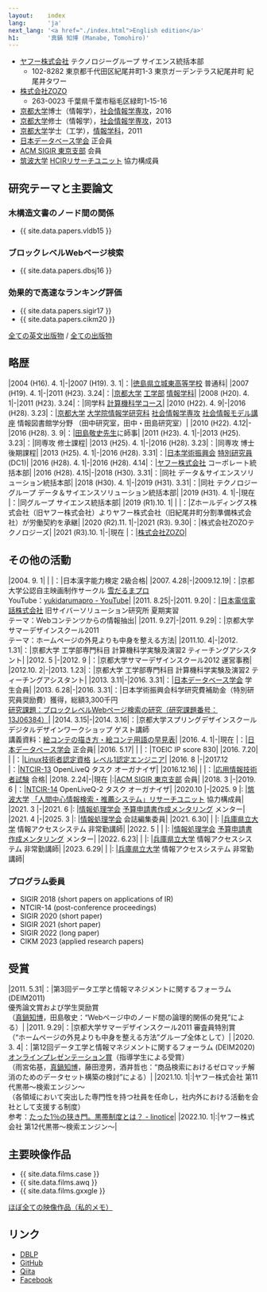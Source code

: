 ```yaml
---
layout:    index
lang:      'ja'
next_lang: '<a href="./index.html">English edition</a>'
h1:        '真鍋 知博 (Manabe, Tomohiro)'
---
```


*   [ヤフー株式会社](https://about.yahoo.co.jp/) テクノロジーグループ サイエンス統括本部
    *   102-8282 東京都千代田区紀尾井町1-3 東京ガーデンテラス紀尾井町 紀尾井タワー
*   [株式会社ZOZO](https://corp.zozo.com/)
    *   263-0023 千葉県千葉市稲毛区緑町1-15-16
*   [京都大学](http://www.kyoto-u.ac.jp/)博士（情報学），[社会情報学専攻](http://www.soc.i.kyoto-u.ac.jp/)，2016
*   [京都大学](http://www.kyoto-u.ac.jp/)修士（情報学），[社会情報学専攻](http://www.soc.i.kyoto-u.ac.jp/)，2013
*   [京都大学](http://www.kyoto-u.ac.jp/)学士（工学），[情報学科](http://www.s-im.t.kyoto-u.ac.jp/ja)，2011
*   [日本データベース学会](http://www.dbsj.org/) 正会員
*   [ACM SIGIR 東京支部](http://sigir.jp/) 会員
*   [筑波大学](http://www.tsukuba.ac.jp/) [HCIRリサーチユニット](https://hcir.slis.tsukuba.ac.jp/) 協力構成員


## 研究テーマと主要論文

### 木構造文書のノード間の関係
*   {{ site.data.papers.vldb15 }}

### ブロックレベルWebページ検索
*   {{ site.data.papers.dbsj16 }}

### 効果的で高速なランキング評価
*   {{ site.data.papers.sigir17 }}
*   {{ site.data.papers.cikm20 }}

[全ての英文出版物](./papers.html) / [全ての出版物](./papers-jp.html)


## 略歴

|2004 (H16). 4. 1|-|2007 (H19). 3. 1|：|[徳島県立城東高等学校](http://joto-hs.tokushima-ec.ed.jp/) 普通科|
|2007 (H19). 4. 1|-|2011 (H23). 3.24|：|[京都大学](http://www.kyoto-u.ac.jp/) [工学部](http://www.t.kyoto-u.ac.jp/ja) [情報学科](http://www.s-im.t.kyoto-u.ac.jp/ja)|
|2008 (H20). 4. 1|-|2011 (H23). 3.24|：|同学科 [計算機科学コース](http://www.s-im.t.kyoto-u.ac.jp/com/ja)|
|2010 (H22). 4. 9|-|2016 (H28). 3.23|：|[京都大学](http://www.kyoto-u.ac.jp/) [大学院情報学研究科](http://www.i.kyoto-u.ac.jp/) [社会情報学専攻](http://www.soc.i.kyoto-u.ac.jp/)  [社会情報モデル講座](http://www.soc.i.kyoto-u.ac.jp/course/) 情報図書館学分野 （田中研究室，田中・田島研究室）|
|2010 (H22). 4.12|-|2016 (H28). 3. 9|：|[田島敬史先生](http://www.dl.soc.i.kyoto-u.ac.jp/~tajima/index-jp.html)に師事|
|2011 (H23). 4. 1|-|2013 (H25). 3.23|：|同専攻 修士課程|
|2013 (H25). 4. 1|-|2016 (H28). 3.23|：|同専攻 博士後期課程|
|2013 (H25). 4. 1|-|2016 (H28). 3.31|：|[日本学術振興会](http://www.jsps.go.jp/) [特別研究員](http://www.jsps.go.jp/j-pd/) (DC1)|
|2016 (H28). 4. 1|-|2016 (H28). 4.14|：|[ヤフー株式会社](https://about.yahoo.co.jp/) コーポレート統括本部|
|2016 (H28). 4.15|-|2018 (H30). 3.31|：|同社 データ＆サイエンスソリューション統括本部|
|2018 (H30). 4. 1|-|2019 (H31). 3.31|：|同社 テクノロジーグループ データ＆サイエンスソリューション統括本部|
|2019 (H31). 4. 1|-|現在            |：|同グループ サイエンス統括本部|
|2019  (R1).10. 1| |                |：|Zホールディングス株式会社（旧ヤフー株式会社）よりヤフー株式会社（旧紀尾井町分割準備株式会社）が労働契約を承継|
|2020  (R2).11. 1|-|2021  (R3). 9.30|：|株式会社ZOZOテクノロジーズ|
|2021  (R3).10. 1|-|現在            |：|[株式会社ZOZO](https://corp.zozo.com/)|


## その他の活動

|2004. 9. 1| |          |：|日本漢字能力検定 2級合格|
|2007. 4.28|-|2009.12.19|：|京都大学公認自主映画制作サークル [雪だるまプロ](http://yukidarumapro.jpn.org/)<br />YouTube：[yukidarumapro - YouTube](http://www.youtube.com/user/yukidarumapro)|
|2011. 8.25|-|2011. 9.20|：|[日本電信電話株式会社](http://www.ntt.co.jp/about/gaiyou.html) 旧サイバーソリューション研究所 夏期実習<br />テーマ：Webコンテンツからの情報抽出|
|2011. 9.27|-|2011. 9.29|：|京都大学サマーデザインスクール2011<br />テーマ：ホームページの外見よりも中身を整える方法|
|2011.10. 4|-|2012. 1.31|：|京都大学 工学部専門科目 計算機科学実験及演習2 ティーチングアシスタント|
|2012. 5   |-|2012. 9   |：|京都大学サマーデザインスクール2012 運営事務|
|2012.10. 2|-|2013. 1.23|：|京都大学 工学部専門科目 計算機科学実験及演習2 ティーチングアシスタント|
|2013. 3.11|-|2016. 3.31|：|[日本データベース学会](http://www.dbsj.org/) 学生会員|
|2013. 6.28|-|2016. 3.31|：|日本学術振興会科学研究費補助金（特別研究員奨励費）獲得，総額3,300千円<br />[研究課題：ブロックレベルWebページ検索の研究（研究課題番号：13J06384）](https://kaken.nii.ac.jp/d/p/13J06384.ja.html)|
|2014. 3.15|-|2014. 3.16|：|京都大学スプリングデザインスクール デジタルデザインワークショップ ゲスト講師<br />講義資料：[絵コンテの描き方・絵コンテ用語の早見表](./misc/conti_cheat_sheet.pdf)|
|2016. 4. 1|-|現在      |：|[日本データベース学会](http://www.dbsj.org/) 正会員|
|2016. 5.17| |          |：|TOEIC IP score 830|
|2016. 7.20| |          |：|[Linux技術者認定資格](http://www.lpi.or.jp/) [レベル1認定エンジニア](http://www.lpi.or.jp/lpic1/)|
|2016. 8   |-|2017.12   |：|[NTCIR-13](http://research.nii.ac.jp/ntcir/ntcir-13/index-ja.html) OpenLiveQ タスク オーガナイザ|
|2016.12.16| |          |：|[応用情報技術者試験](https://www.jitec.ipa.go.jp/1_11seido/ap.html) 合格|
|2018. 2.24|-|現在      |:|[ACM SIGIR 東京支部](http://sigir.jp/) 会員|
|2018. 3   |-|2019. 6   |：|[NTCIR-14](http://research.nii.ac.jp/ntcir/ntcir-14/index-ja.html) OpenLiveQ-2 タスク オーガナイザ|
|2020.10   |-|2025. 9   |: |[筑波大学](http://www.tsukuba.ac.jp/) [「人間中心情報検索・推薦システム」リサーチユニット](https://hcir.slis.tsukuba.ac.jp/) 協力構成員|
|2021. 3   |-|2021. 6   |: |[情報処理学会](https://www.ipsj.or.jp/index.html) [予算申請書作成メンタリング](https://www.ipsj.or.jp/education/mentoring.html) メンター|
|2021. 4   |-|2025. 3   |: |[情報処理学会](https://www.ipsj.or.jp/index.html) 会誌編集委員|
|2021. 6.30| |          |: |[兵庫県立大学](https://www.u-hyogo.ac.jp/) 情報アクセスシステム 非常勤講師|
|2022. 5   | |          |: |[情報処理学会](https://www.ipsj.or.jp/index.html) [予算申請書作成メンタリング](https://www.ipsj.or.jp/education/mentoring.html) メンター|
|2022. 6.23| |          |: |[兵庫県立大学](https://www.u-hyogo.ac.jp/) 情報アクセスシステム 非常勤講師|
|2023. 6.29| |          |: |[兵庫県立大学](https://www.u-hyogo.ac.jp/) 情報アクセスシステム 非常勤講師|


### プログラム委員

* SIGIR 2018 (short papers on applications of IR)
* NTCIR-14 (post-conference proceedings)
* SIGIR 2020 (short paper)
* SIGIR 2021 (short paper)
* SIGIR 2022 (long paper)
* CIKM 2023 (applied research papers)


## 受賞

|2011. 5.31|：|第3回データ工学と情報マネジメントに関するフォーラム (DEIM2011)<br />優秀論文賞および学生奨励賞<br />（<u>真鍋知博</u>，田島敬史：“Webページ中のノード間の論理的関係の発見”による）|
|2011. 9.29|：|京都大学サマーデザインスクール2011 審査員特別賞<br />（“ホームページの外見よりも中身を整える方法”グループ全体として）|
|2020. 3. 4|：|第12回データ工学と情報マネジメントに関するフォーラム (DEIM2020)<br />[オンラインプレゼンテーション賞](https://db-event.jpn.org/deim2020/post/awards.html)（指導学生による受賞）<br />（雨宮佑基，<u>真鍋知博</u>，藤田澄男，酒井哲也：“商品検索におけるゼロマッチ解消のためのデータセット構築の検討”による）|
|2021.10. 1|:|ヤフー株式会社 第11代黒帯～検索エンジン～<br/>（各領域において突出した専門性を持つ社員を任命し，社内外における活動を会社として支援する制度）<br/>参考：[たった1％の狭き門。黒帯制度とは？ - linotice](https://about.yahoo.co.jp/hr/linotice/20170119.html)|
|2022.10. 1|:|ヤフー株式会社 第12代黒帯～検索エンジン～|


## 主要映像作品

*   {{ site.data.films.case }}
*   {{ site.data.films.awq }}
*   {{ site.data.films.gxxgle }}

[ほぼ全ての映像作品（私的メモ）](./films-jp.html)


## リンク

*   [DBLP](http://dblp.uni-trier.de/pers/hd/m/Manabe:Tomohiro)
*   [GitHub](https://github.com/tmanabe)
*   [Qiita](http://qiita.com/tomanabe)
*   [Facebook](https://www.facebook.com/manabe.pdx)
